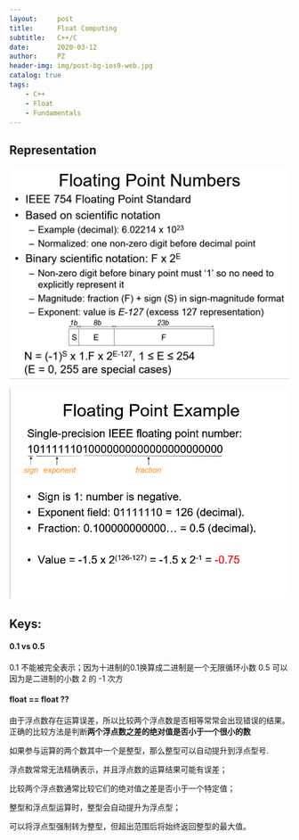 ```yaml
---
layout:     post
title:      Float Computing
subtitle:   C++/C
date:       2020-03-12
author:     PZ
header-img: img/post-bg-ios9-web.jpg
catalog: true
tags:
    - C++
    - Float
    - Fundamentals
---
```


## Representation

![img](https://raw.githubusercontent.com/pzheng16/pzheng16.github.io/master/img/float/1.png)

![img](https://raw.githubusercontent.com/pzheng16/pzheng16.github.io/master/img/float/2.png)

## Keys:

#### 0.1 vs 0.5
0.1 不能被完全表示；因为十进制的0.1换算成二进制是一个无限循环小数
0.5 可以
因为是二进制的小数 2 的 -1 次方

#### float == float ??

由于浮点数存在运算误差，所以比较两个浮点数是否相等常常会出现错误的结果。正确的比较方法是判断**两个浮点数之差的绝对值是否小于一个很小的数**

如果参与运算的两个数其中一个是整型，那么整型可以自动提升到浮点型号.

浮点数常常无法精确表示，并且浮点数的运算结果可能有误差；

比较两个浮点数通常比较它们的绝对值之差是否小于一个特定值；

整型和浮点型运算时，整型会自动提升为浮点型；

可以将浮点型强制转为整型，但超出范围后将始终返回整型的最大值。